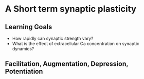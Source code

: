 # A Short term synaptic plasticity
## Learning Goals
- How rapidly can synaptic strength vary?
- What is the effect of extracellular Ca concentration on synaptic dynamics?

## Facilitation, Augmentation, Depression, Potentiation
###